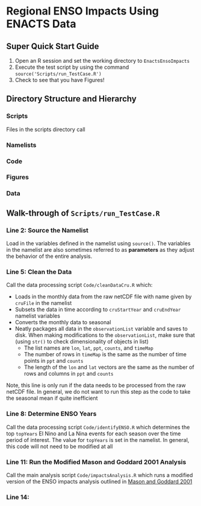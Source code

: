 # Regional ENSO Impacts Using ENACTS Data

## Super Quick Start Guide
1. Open an R session and set the working directory to `EnactsEnsoImpacts`
2. Execute the test script by using the command `source('Scripts/run_TestCase.R')`
3. Check to see that you have Figures!



## Directory Structure and Hierarchy

### Scripts
Files in the scripts directory call 
### Namelists

### Code

### Figures

### Data


## Walk-through of `Scripts/run_TestCase.R` 
### Line 2: Source the Namelist
Load in the variables defined in the namelist using `source()`. The variables in the namelist are also sometimes referred to as **parameters** as they adjust the behavior of the entire analysis.

### Line 5: Clean the Data
Call the data processing script `Code/cleanDataCru.R` which:
* Loads in the monthly data from the raw netCDF file with name given by `cruFile` in the namelist
* Subsets the data in time according to `cruStartYear` and `cruEndYear` namelist variables
* Converts the monthly data to seasonal
* Neatly packages all data in the `observationList` variable and saves to disk. When making modifications to the `observationList`, make sure that (using `str()` to check dimensionality of objects in list)
	* The list names are `lon`, `lat`, `ppt`, `counts`, and `timeMap`
	* The number of rows in `timeMap` is the same as the number of time points in `ppt` and `counts`
	* The length of the `lon` and `lat` vectors are the same as the number of rows and columns in `ppt` and `counts`

Note, this line is only run if the data needs to be processed from the raw netCDF file. In general, we do not want to run this step as the code to take the seasonal mean if quite inefficient

### Line 8: Determine ENSO Years
Call the data processing script `Code/identifyENSO.R` which determines the top `topYears` El Nino and La Nina events for each season over the time period of interest. The value for `topYears` is set in the namelist. In general, this code will not need to be modified at all

### Line 11: Run the Modified Mason and Goddard 2001 Analysis 
Call the main analysis script `Code/impactsAnalysis.R` which runs a modified version of the ENSO impacts analysis outlined in [Mason and Goddard 2001](add-link)

### Line 14: